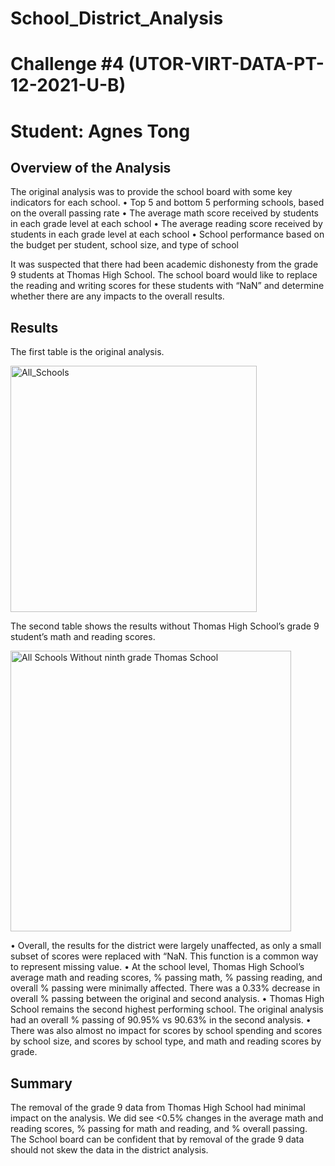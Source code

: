 # School_District_Analysis
# Challenge #4 (UTOR-VIRT-DATA-PT-12-2021-U-B)
# Student: Agnes Tong

## Overview of the Analysis

The original analysis was to provide the school board with some key indicators for each school. 
•	Top 5 and bottom 5 performing schools, based on the overall passing rate
•	The average math score received by students in each grade level at each school
•	The average reading score received by students in each grade level at each school
•	School performance based on the budget per student, school size, and type of school

It was suspected that there had been academic dishonesty from the grade 9 students at Thomas High School. The school board would like to replace the reading and writing scores for these students with “NaN” and determine whether there are any impacts to the overall results. 

## Results

The first table is the original analysis. 

<img width="394" alt="All_Schools" src="https://user-images.githubusercontent.com/96399622/151647956-ee2429e4-b12a-4b19-8ebf-87efa9dfd4d4.PNG">


The second table shows the results without Thomas High School’s grade 9 student’s math and reading scores. 

<img width="449" alt="All Schools Without ninth grade Thomas School" src="https://user-images.githubusercontent.com/96399622/151647960-6bdaca27-ec69-4413-b275-a4bd86bfe981.PNG">


•	Overall, the results for the district were largely unaffected, as only a small subset of scores were replaced with “NaN. This function is a common way to represent missing value. 
•	At the school level, Thomas High School’s average math and reading scores, % passing math, % passing reading, and overall % passing were minimally affected. There was a 0.33% decrease in overall % passing between the original and second analysis.
•	Thomas High School remains the second highest performing school. The original analysis had an overall % passing of 90.95% vs 90.63% in the second analysis. 
•	There was also almost no impact for scores by school spending and scores by school size, and scores by school type, and math and reading scores by grade. 


## Summary

The removal of the grade 9 data from Thomas High School had minimal impact on the analysis. We did see <0.5% changes in the average math and reading scores, % passing for math and reading, and % overall passing. The School board can be confident that by removal of the grade 9 data should not skew the data in the district analysis. 
